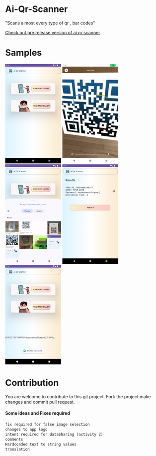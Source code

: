 # Ai-Qr-Scanner

"Scans almost every type of qr , bar codes"


[Check out pre release version of ai qr scanner](https://github.com/RudraOp9/Ai-Qr-Scanner/releases/tag/alpha-release)



# Samples
<img src="https://github.com/RudraOp9/Ai-Qr-Scanner/blob/master/res/Screenshot_20231210_193327.png" width="180" height="320"> <img src="https://github.com/RudraOp9/Ai-Qr-Scanner/blob/master/res/Screenshot_20231210_193423.png" width="180" height="320"> <img src="https://github.com/RudraOp9/Ai-Qr-Scanner/blob/master/res/Screenshot_20231210_193438.png" width="180" height="320"> <img src="https://github.com/RudraOp9/Ai-Qr-Scanner/blob/master/res/Screenshot_20231210_193451.png" width="180" height="320"> <img src="https://github.com/RudraOp9/Ai-Qr-Scanner/blob/master/res/Screenshot_20231210_193458.png" width="180" height="320">


# Contribution

You are welcome to contribute to this git project. Fork the project make changes and commit pull request.

#### Some ideas and Fixes required
    fix required for false image selection
    changes to app logo
    intent required for dataSharing (activity 2)
    comments
    Hardcoaded text to string values 
    translation    



  
  
   
  
   

